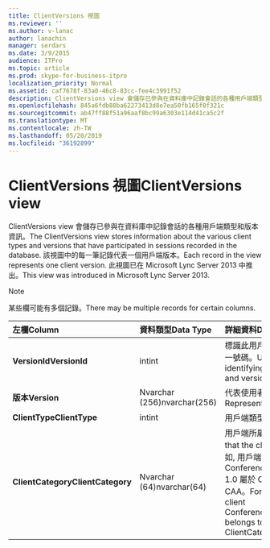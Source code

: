 ```yaml
---
title: ClientVersions 視圖
ms.reviewer: ''
ms.author: v-lanac
author: lanachin
manager: serdars
ms.date: 3/9/2015
audience: ITPro
ms.topic: article
ms.prod: skype-for-business-itpro
localization_priority: Normal
ms.assetid: caf7678f-83a0-46c8-83cc-fee4c3991f52
description: ClientVersions view 會儲存已參與在資料庫中記錄會話的各種用戶端類型和版本資訊。 該視圖中的每一筆記錄代表一個用戶端版本。 此視圖已在 Microsoft Lync Server 2013 中推出。
ms.openlocfilehash: 845a6fdb88ba62273413d8e7ea50fb165f0f321c
ms.sourcegitcommit: ab47ff88f51a96aaf8bc99a6303e114d41ca5c2f
ms.translationtype: MT
ms.contentlocale: zh-TW
ms.lasthandoff: 05/20/2019
ms.locfileid: "36192899"
---
```

# <a name="clientversions-view"></a><span data-ttu-id="c2df1-105">ClientVersions 視圖</span><span class="sxs-lookup"><span data-stu-id="c2df1-105">ClientVersions view</span></span>
 
<span data-ttu-id="c2df1-106">ClientVersions view 會儲存已參與在資料庫中記錄會話的各種用戶端類型和版本資訊。</span><span class="sxs-lookup"><span data-stu-id="c2df1-106">The ClientVersions view stores information about the various client types and versions that have participated in sessions recorded in the database.</span></span> <span data-ttu-id="c2df1-107">該視圖中的每一筆記錄代表一個用戶端版本。</span><span class="sxs-lookup"><span data-stu-id="c2df1-107">Each record in the view represents one client version.</span></span> <span data-ttu-id="c2df1-108">此視圖已在 Microsoft Lync Server 2013 中推出。</span><span class="sxs-lookup"><span data-stu-id="c2df1-108">This view was introduced in Microsoft Lync Server 2013.</span></span>
  
> [!NOTE]
> <span data-ttu-id="c2df1-109">某些欄可能有多個記錄。</span><span class="sxs-lookup"><span data-stu-id="c2df1-109">There may be multiple records for certain columns.</span></span> 
  
|<span data-ttu-id="c2df1-110">**左欄**</span><span class="sxs-lookup"><span data-stu-id="c2df1-110">**Column**</span></span>|<span data-ttu-id="c2df1-111">**資料類型**</span><span class="sxs-lookup"><span data-stu-id="c2df1-111">**Data Type**</span></span>|<span data-ttu-id="c2df1-112">**詳細資料**</span><span class="sxs-lookup"><span data-stu-id="c2df1-112">**Details**</span></span>|
|:-----|:-----|:-----|
|<span data-ttu-id="c2df1-113">**VersionId**</span><span class="sxs-lookup"><span data-stu-id="c2df1-113">**VersionId**</span></span> <br/> |<span data-ttu-id="c2df1-114">int</span><span class="sxs-lookup"><span data-stu-id="c2df1-114">int</span></span>  <br/> |<span data-ttu-id="c2df1-115">標識此用戶端類型與版本的唯一號碼。</span><span class="sxs-lookup"><span data-stu-id="c2df1-115">Unique number identifying this client type and version.</span></span>  <br/> |
|<span data-ttu-id="c2df1-116">**版本**</span><span class="sxs-lookup"><span data-stu-id="c2df1-116">**Version**</span></span> <br/> |<span data-ttu-id="c2df1-117">Nvarchar (256)</span><span class="sxs-lookup"><span data-stu-id="c2df1-117">nvarchar(256)</span></span>  <br/> |<span data-ttu-id="c2df1-118">代表使用者代理程式。</span><span class="sxs-lookup"><span data-stu-id="c2df1-118">Represents the user agent.</span></span>  <br/> |
|<span data-ttu-id="c2df1-119">**ClientType**</span><span class="sxs-lookup"><span data-stu-id="c2df1-119">**ClientType**</span></span> <br/> |<span data-ttu-id="c2df1-120">int</span><span class="sxs-lookup"><span data-stu-id="c2df1-120">int</span></span>  <br/> |<span data-ttu-id="c2df1-121">用戶端類型。</span><span class="sxs-lookup"><span data-stu-id="c2df1-121">Type of client.</span></span>  <br/> |
|<span data-ttu-id="c2df1-122">**ClientCategory**</span><span class="sxs-lookup"><span data-stu-id="c2df1-122">**ClientCategory**</span></span> <br/> |<span data-ttu-id="c2df1-123">Nvarchar (64)</span><span class="sxs-lookup"><span data-stu-id="c2df1-123">nvarchar(64)</span></span>  <br/> |<span data-ttu-id="c2df1-124">用戶端所屬的類別。</span><span class="sxs-lookup"><span data-stu-id="c2df1-124">Category that the client belongs to.</span></span> <span data-ttu-id="c2df1-125">例如, 用戶端 Conferencing_Attendant_ 1.0 屬於 ClientCategory CAA。</span><span class="sxs-lookup"><span data-stu-id="c2df1-125">For example, the client Conferencing_Attendant_1.0 belongs to the ClientCategory CAA.</span></span>  <br/> |
   

